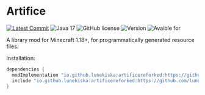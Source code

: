 # Artifice
[![Latest Commit](https://img.shields.io/github/last-commit/lunekiska/artificereforked)](https://github.com/lunekiska/artificereforked/commits/master)
![Java 17](https://img.shields.io/badge/language-Java%2017-9B599A.svg?style=flat-square)
![GitHub license](https://img.shields.io/github/license/lunekiska/artificereforked?style=flat-square)
![Version](https://img.shields.io/github/v/tag/lunekiska/artificereforked?label=version&style=flat-square&color=orange)
![Avaible for](https://img.shields.io/static/v1?label=Avaible%20for&style=flat-square&color=yellow&message=1.18)

A library mod for Minecraft 1.18+, for programmatically generated resource files.

Installation: 

```gradle
dependencies {
  modImplementation "io.github.lunekiska:artificereforked:https://github.com/lunekiska/artificereforked/tags/"
  include "io.github.lunekiska:artificereforked:https://github.com/lunekiska/artificereforked/tags/"
}
```